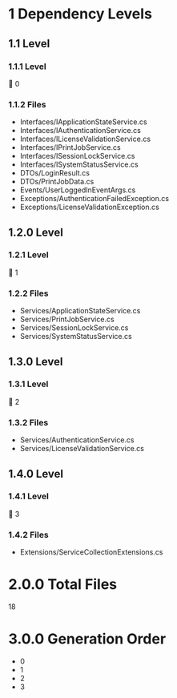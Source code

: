 # 1 Dependency Levels

## 1.1 Level

### 1.1.1 Level

🔹 0

### 1.1.2 Files

- Interfaces/IApplicationStateService.cs
- Interfaces/IAuthenticationService.cs
- Interfaces/ILicenseValidationService.cs
- Interfaces/IPrintJobService.cs
- Interfaces/ISessionLockService.cs
- Interfaces/ISystemStatusService.cs
- DTOs/LoginResult.cs
- DTOs/PrintJobData.cs
- Events/UserLoggedInEventArgs.cs
- Exceptions/AuthenticationFailedException.cs
- Exceptions/LicenseValidationException.cs

## 1.2.0 Level

### 1.2.1 Level

🔹 1

### 1.2.2 Files

- Services/ApplicationStateService.cs
- Services/PrintJobService.cs
- Services/SessionLockService.cs
- Services/SystemStatusService.cs

## 1.3.0 Level

### 1.3.1 Level

🔹 2

### 1.3.2 Files

- Services/AuthenticationService.cs
- Services/LicenseValidationService.cs

## 1.4.0 Level

### 1.4.1 Level

🔹 3

### 1.4.2 Files

- Extensions/ServiceCollectionExtensions.cs

# 2.0.0 Total Files

18

# 3.0.0 Generation Order

- 0
- 1
- 2
- 3

